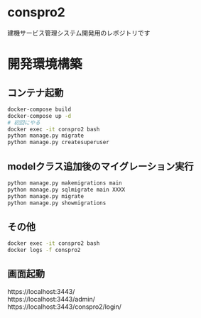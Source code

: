 # conspro2

建機サービス管理システム開発用のレポジトリです

# 開発環境構築
## コンテナ起動
```sh
docker-compose build
docker-compose up -d
# 初回にやる
docker exec -it conspro2 bash
python manage.py migrate
python manage.py createsuperuser
```
## modelクラス追加後のマイグレーション実行
```sh
python manage.py makemigrations main
python manage.py sqlmigrate main XXXX
python manage.py migrate
python manage.py showmigrations
```
## その他
```sh
docker exec -it conspro2 bash
docker logs -f conspro2
```
## 画面起動
https://localhost:3443/  
https://localhost:3443/admin/  
https://localhost:3443/conspro2/login/  





